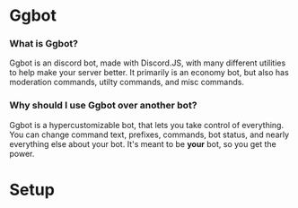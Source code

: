 # Ggbot

### What is Ggbot?
Ggbot is an discord bot, made with Discord.JS, with many different utilities to help make your server better.
It primarily is an economy bot, but also has moderation commands, utilty commands, and misc commands.

### Why should I use Ggbot over another bot?
Ggbot is a hypercustomizable bot, that lets you take control of everything. You can change command text, prefixes, commands, bot status, and nearly everything else about your bot. It's meant to be **your** bot, so you get the power.

# Setup

